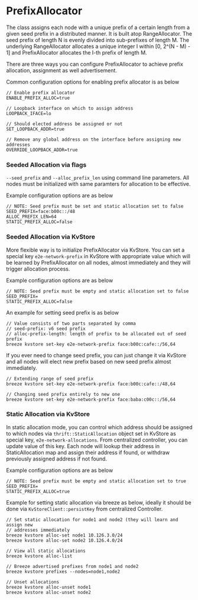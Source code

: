 # PrefixAllocator

The class assigns each node with a unique prefix of a certain length from a
given seed prefix in a distributed manner. It is built atop RangeAllocator.
The seed prefix of length N is evenly divided into sub-prefixes of length M. The
underlying RangeAllocator allocates a unique integer I within [0, 2^(N - M) - 1]
and PrefixAllocator allocates the I-th prefix of length M.

There are three ways you can configure PrefixAllocator to achieve prefix
allocation, assignment as well advertisement.

Common configuration options for enabling prefix allocator is as below
```
// Enable prefix allocator
ENABLE_PREFIX_ALLOC=true

// Loopback interface on which to assign address
LOOPBACK_IFACE=lo

// Should elected address be assigned or not
SET_LOOPBACK_ADDR=true

// Remove any global address on the interface before assigning new addresses
OVERRIDE_LOOPBACK_ADDR=true
```

### Seeded Allocation via flags
`--seed_prefix` and `--alloc_prefix_len` using command line parameters. All
nodes must be initialized with same paramters for allocation to be effective.

Example configuration options are as below
```
// NOTE: Seed prefix must be set and static allocation set to false
SEED_PREFIX=face:b00c::/48
ALLOC_PREFIX_LEN=64
STATIC_PREFIX_ALLOC=false
```

### Seeded Allocation via KvStore
More flexible way is to initialize PrefixAllocator via KvStore. You can set a
special key `e2e-network-prefix` in KvStore with appropriate value which will
be learned by PrefixAllocator on all nodes, almost immediately and they will
trigger allocation process.

Example configuration options are as below
```
// NOTE: Seed prefix must be empty and static allocation set to false
SEED_PREFIX=
STATIC_PREFIX_ALLOC=false
```

An example for setting seed prefix is as below

```
// Value consists of two parts separated by comma
// seed-prefix: v6 seed prefix
// alloc-prefix-length: length of prefix to be allocated out of seed prefix
breeze kvstore set-key e2e-network-prefix face:b00c:cafe::/56,64
```

If you ever need to change seed prefix, you can just change it via KvStore
and all nodes will elect new prefix based on new seed prefix almost immediately.

```
// Extending range of seed prefix
breeze kvstore set-key e2e-network-prefix face:b00c:cafe::/48,64

// Changing seed prefix entirely to new one
breeze kvstore set-key e2e-network-prefix face:baba:c00c::/56,64
```

### Static Allocation via KvStore
In static allocation mode, you can control which address should be assigned to
which nodes via `thrift::StaticAllocation` object set in KvStore as special key,
`e2e-network-allocations`. From centralized controller, you can update value of
this key. Each node will lookup their address in StaticAllocation map and
assign their address if found, or withdraw previously assigned address if not
found.

Example configuration options are as below
```
// NOTE: Seed prefix must be empty and static allocation set to true
SEED_PREFIX=
STATIC_PREFIX_ALLOC=true
```

Example for setting static allocation via breeze as below, ideally it should
be done via `KvStoreClient::persistKey` from centralized Controller.

```
// Set static allocation for node1 and node2 (they will learn and assign new
// addresses immediately
breeze kvstore alloc-set node1 10.126.3.0/24
breeze kvstore alloc-set node2 10.126.4.0/24

// View all static allocations
breeze kvstore alloc-list

// Breeze advertised prefixes from node1 and node2
breeze kvstore prefixes --nodes=node1,node2

// Unset allocations
breeze kvstore alloc-unset node1
breeze kvstore alloc-unset node2
```
